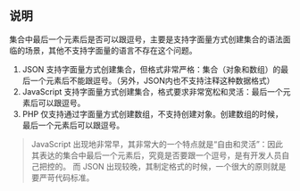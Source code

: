 说明
--
集合中最后一个元素后是否可以跟逗号，主要是支持字面量方式创建集合的语法面临的场景，其他不支持字面量的语言不存在这个问题。

1. JSON 支持字面量方式创建集合，但格式非常严格：集合（对象和数组）的最后一个元素后不能跟逗号。（另外，JSON内也不支持注释这种数据格式）
2. JavaScript 支持字面量方式创建集合，格式要求非常宽松和灵活：最后一个元素后可以跟逗号。
3. PHP 仅支持通过字面量方式创建数组，不支持创建对象。创建数组的时候，最后一个元素后可以跟逗号。
> JavaScript 出现地非常早，其非常大的一个特点就是“自由和灵活”：因此其表达的集合中最后一个元素后，究竟是否要跟一个逗号，是有开发人员自己把控的。
> 而 JSON 出现较晚，其制定格式的时候，一个很大的原则就是要严苛代码标准。